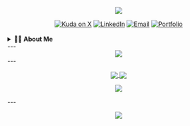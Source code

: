 <p align="center"> <img src="https://capsule-render.vercel.app/api?type=waving&color=0B5122&height=180&section=header&text=Kuda%20Zafevere&fontSize=90&animation=fadeIn&fontAlignY=35&desc=Full%20Stack%20Developer%20%7C%20Techpreneur%20%7C%20SysAdmin&descAlignY=55&descAlign=62" /> </p> <div align="center"> <a href="https://x.com/trixxmanaty"><img src="https://img.shields.io/twitter/follow/trixxmanaty?logo=twitter&style=for-the-badge&color=1A1D23&labelColor=1A1D23" alt="Kuda on X" /></a> <a href="https://linkedin.com/in/kudakwashe-zafevere"><img src="https://img.shields.io/badge/LinkedIn-%231A1D23.svg?&style=for-the-badge&logo=linkedin&logoColor=43e97b" alt="LinkedIn" /></a> <a href="mailto:hello@ravensdale.co.za"><img src="https://img.shields.io/badge/Email-%231A1D23.svg?&style=for-the-badge&logo=gmail&logoColor=0B5122" alt="Email" /></a> <a href="https://www.ravensdale.co.za"><img src="https://img.shields.io/badge/Portfolio-%231A1D23.svg?&style=for-the-badge&logo=vercel&logoColor=0B5122" alt="Portfolio" /></a> </div> <br/> <details> <summary><b>👨‍💻 About Me</b></summary> <br/> I'm a Full Stack Developer and Techpreneur with a passion for building digital businesses from the ground up. My expertise lies in turning ideas into scalable, high-performance web applications. I'm driven by a deep curiosity for automation and creating seamless user experiences. </details> 
--- 

<div align="center"> <img src="https://skillicons.dev/icons?i=nextjs,react,nodejs,php,python,aws,wordpress,linux,docker,nginx,typescript,graphql,prisma,tailwind,figma,gcp,mysql,postgresql,mongodb,redis,git,html,css,bootstrap,jenkins,jquery,kubernetes,postman,selenium,swift,vercel,visualstudio,workers,xd"/> </div> 
--- 

<p align="center"> <a href="https://github.com/trixxmanaty"> <img align="center" src="https://github-readme-stats.vercel.app/api?username=trixxmanaty&show_icons=true&theme=algolia&hide_border=true&rank_icon=github" /> <img align="center" src="https://github-readme-streak-stats.herokuapp.com/?user=trixxmanaty&theme=algolia&hide_border=true" /> </a> </p> <p align="center"> <img align="center" src="https://github-readme-stats.vercel.app/api/top-langs/?username=trixxmanaty&layout=compact&theme=algolia&hide_border=true" /> </p> --- <p align="center"> <img src="https://capsule-render.vercel.app/api?type=rect&color=0e1217&height=80&section=footer&text=Built%20with%20passion%20and%20coffee%20☕️&fontColor=43e97b&fontSize=22" /> </p>
